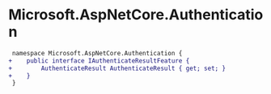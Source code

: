 # Microsoft.AspNetCore.Authentication

``` diff
 namespace Microsoft.AspNetCore.Authentication {
+    public interface IAuthenticateResultFeature {
+        AuthenticateResult AuthenticateResult { get; set; }
+    }
 }
```
